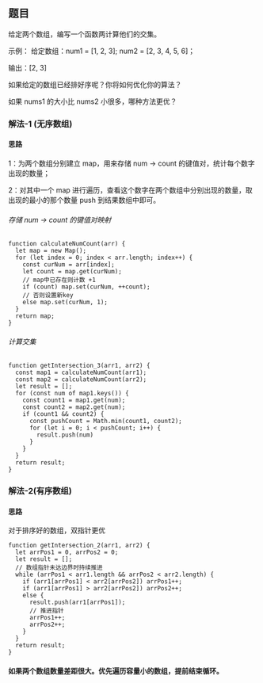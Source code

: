 ## 题目

给定两个数组，编写一个函数两计算他们的交集。

示例：
给定数组：num1 = [1, 2, 3]; num2 = [2, 3, 4, 5, 6]；

输出：[2, 3]

如果给定的数组已经排好序呢？你将如何优化你的算法？

如果 nums1 的大小比 nums2 小很多，哪种方法更优？

### 解法-1 (无序数组) 
#### 思路

1：为两个数组分别建立 map，用来存储 num -> count 的键值对，统计每个数字出现的数量；

2：对其中一个 map 进行遍历，查看这个数字在两个数组中分别出现的数量，取出现的最小的那个数量 push 到结果数组中即可。

###### 存储 num -> count 的键值对映射
```
function calculateNumCount(arr) {
  let map = new Map();
  for (let index = 0; index < arr.length; index++) {
    const curNum = arr[index];
    let count = map.get(curNum);
    // map中已存在则计数 +1
    if (count) map.set(curNum, ++count);
    // 否则设置新key
    else map.set(curNum, 1);
  }
  return map;
}
```
###### 计算交集
```
function getIntersection_3(arr1, arr2) {
  const map1 = calculateNumCount(arr1);
  const map2 = calculateNumCount(arr2);
  let result = [];
  for (const num of map1.keys()) {
    const count1 = map1.get(num);
    const count2 = map2.get(num);
    if (count1 && count2) {
      const pushCount = Math.min(count1, count2);
      for (let i = 0; i < pushCount; i++) {
        result.push(num)
      }
    }
  }
  return result;
}

```

### 解法-2(有序数组) 
#### 思路

对于排序好的数组，双指针更优
```
function getIntersection_2(arr1, arr2) {
  let arrPos1 = 0, arrPos2 = 0;
  let result = [];
  // 数组指针未达边界时持续推进
  while (arrPos1 < arr1.length && arrPos2 < arr2.length) {
    if (arr1[arrPos1] < arr2[arrPos2]) arrPos1++;
    if (arr1[arrPos1] > arr2[arrPos2]) arrPos2++;
    else {
      result.push(arr1[arrPos1]);
      // 推进指针
      arrPos1++;
      arrPos2++;
    }
  }
  return result;
}
```

#### 如果两个数组数量差距很大。优先遍历容量小的数组，提前结束循环。
